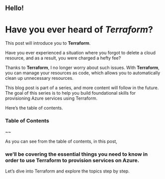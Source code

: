 ## Hello!  
# Have you ever heard of *Terraform*?  
This post will introduce you to **Terraform**.  

Have you ever experienced a situation where you forgot to delete a cloud resource, and as a result, you were charged a hefty fee?  

Thanks to **Terraform**, I no longer worry about such issues. With **Terraform**, you can manage your resources as code, which allows you to automatically clean up unnecessary resources.  

This blog post is part of a series, and more content will follow in the future.  
The goal of this series is to help you build foundational skills for provisioning Azure services using Terraform.  

Here’s the table of contents.  

### Table of Contents  
~~


As you can see from the table of contents, in this post,   
### we’ll be covering the essential things you need to know in order to use Terraform to provision services on Azure.  

Let’s dive into Terraform and explore the topics step by step.  
